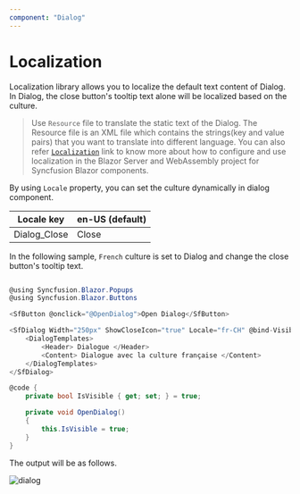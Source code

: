 ```yaml
---
component: "Dialog"
---
```


# Localization

Localization library allows you to localize the default text content of Dialog. In Dialog, the close button's tooltip text alone will be localized based on the culture.

> Use `Resource` file to translate the static text of the Dialog. The Resource file is an XML file which contains the strings(key and value pairs) that you want to translate into different language. You can also refer [`Localization`](../../common/localization/) link to know more about how to configure and use localization in the Blazor Server and WebAssembly project for Syncfusion Blazor components.

By using `Locale` property, you can set the culture dynamically in dialog component.

| Locale key | en-US (default) |
|------|------|
| Dialog_Close | Close |

In the following sample, `French` culture is set to Dialog and change the close button's tooltip text.

```csharp

@using Syncfusion.Blazor.Popups
@using Syncfusion.Blazor.Buttons

<SfButton @onclick="@OpenDialog">Open Dialog</SfButton>

<SfDialog Width="250px" ShowCloseIcon="true" Locale="fr-CH" @bind-Visible="@IsVisible">
    <DialogTemplates>
        <Header> Dialogue </Header>
        <Content> Dialogue avec la culture française </Content>
    </DialogTemplates>
</SfDialog>

@code {
    private bool IsVisible { get; set; } = true;

    private void OpenDialog()
    {
        this.IsVisible = true;
    }
}

```

The output will be as follows.

![dialog](./images/dialog-locale.png)